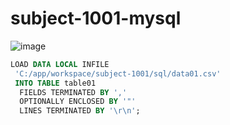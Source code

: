 # subject-1001-mysql

![image](https://user-images.githubusercontent.com/1501327/135567023-9395f481-9892-4b7b-a57b-26c804d1da76.png)

```sql
LOAD DATA LOCAL INFILE
 'C:/app/workspace/subject-1001/sql/data01.csv'
 INTO TABLE table01
  FIELDS TERMINATED BY ','
  OPTIONALLY ENCLOSED BY '"'
  LINES TERMINATED BY '\r\n';
```
